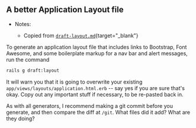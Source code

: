 ## A better Application Layout file

- Notes:

  - Copied from [`draft-layout.md`](https://github.com/firstdraft/appdev-chapters/blob/benp-edits/draft-layout.md){target="_blank"}

To generate an application layout file that includes links to Bootstrap, Font Awesome, and some boilerplate markup for a nav bar and alert messages, run the command

```bash
rails g draft:layout
```

It will warn you that it is going to overwrite your existing `app/views/layouts/application.html.erb` -- say yes if you are sure that's okay. Copy out any important stuff if necessary, to be re-pasted back in.

As with all generators, I recommend making a git commit before you generate, and then compare the diff at `/git`. What files did it add? What are they doing?
